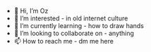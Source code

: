 - 👋 Hi, I’m Oz
- 👀 I’m interested - in old internet culture
- 🌱 I’m currently learning - how to draw hands
- 💞️ I’m looking to collaborate on - anything
- 📫 How to reach me - dm me here


